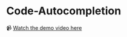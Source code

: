 # Code-Autocompletion
📹 [Watch the demo video here](https://drive.google.com/file/d/1hLON380xtGBu3m83b3cy6lQ7d9TW__sH/view?usp=sharing)
